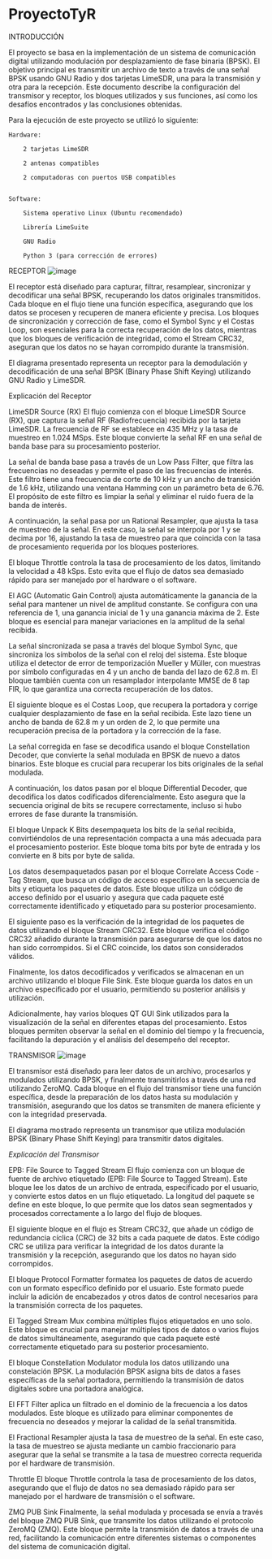 # ProyectoTyR

INTRODUCCIÓN 

El proyecto se basa en la implementación de un sistema de comunicación digital utilizando modulación por desplazamiento de fase binaria (BPSK). El objetivo principal es transmitir un archivo de texto a través de una señal BPSK usando GNU Radio y dos tarjetas LimeSDR, una para la transmisión y otra para la recepción. Este documento describe la configuración del transmisor y receptor, los bloques utilizados y sus funciones, así como los desafíos encontrados y las conclusiones obtenidas.  

Para la ejecución de este proyecto se utilizó lo siguiente:  


    Hardware: 

        2 tarjetas LimeSDR 

        2 antenas compatibles 

        2 computadoras con puertos USB compatibles 

 
    Software: 

        Sistema operativo Linux (Ubuntu recomendado) 

        Librería LimeSuite 

        GNU Radio 

        Python 3 (para corrección de errores) 

         

RECEPTOR
![image](https://github.com/luisferhz99/ProyectoTyR/assets/31906680/65019a17-5361-4f68-aded-8313e93a76a0)

El receptor está diseñado para capturar, filtrar, resamplear, sincronizar y decodificar una señal BPSK, recuperando los datos originales transmitidos. Cada bloque en el flujo tiene una función específica, asegurando que los datos se procesen y recuperen de manera eficiente y precisa. Los bloques de sincronización y corrección de fase, como el Symbol Sync y el Costas Loop, son esenciales para la correcta recuperación de los datos, mientras que los bloques de verificación de integridad, como el Stream CRC32, aseguran que los datos no se hayan corrompido durante la transmisión. 

El diagrama presentado representa un receptor para la demodulación y decodificación de una señal BPSK (Binary Phase Shift Keying) utilizando GNU Radio y LimeSDR.


Explicación del Receptor 

LimeSDR Source (RX) El flujo comienza con el bloque LimeSDR Source (RX), que captura la señal RF (Radiofrecuencia) recibida por la tarjeta LimeSDR. La frecuencia de RF se establece en 435 MHz y la tasa de muestreo en 1.024 MSps. Este bloque convierte la señal RF en una señal de banda base para su procesamiento posterior. 

La señal de banda base pasa a través de un Low Pass Filter, que filtra las frecuencias no deseadas y permite el paso de las frecuencias de interés. Este filtro tiene una frecuencia de corte de 10 kHz y un ancho de transición de 1.6 kHz, utilizando una ventana Hamming con un parámetro beta de 6.76. El propósito de este filtro es limpiar la señal y eliminar el ruido fuera de la banda de interés. 

A continuación, la señal pasa por un Rational Resampler, que ajusta la tasa de muestreo de la señal. En este caso, la señal se interpola por 1 y se decima por 16, ajustando la tasa de muestreo para que coincida con la tasa de procesamiento requerida por los bloques posteriores. 

El bloque Throttle controla la tasa de procesamiento de los datos, limitando la velocidad a 48 kSps. Esto evita que el flujo de datos sea demasiado rápido para ser manejado por el hardware o el software. 

El AGC (Automatic Gain Control) ajusta automáticamente la ganancia de la señal para mantener un nivel de amplitud constante. Se configura con una referencia de 1, una ganancia inicial de 1 y una ganancia máxima de 2. Este bloque es esencial para manejar variaciones en la amplitud de la señal recibida. 

La señal sincronizada se pasa a través del bloque Symbol Sync, que sincroniza los símbolos de la señal con el reloj del sistema. Este bloque utiliza el detector de error de temporización Mueller y Müller, con muestras por símbolo configuradas en 4 y un ancho de banda del lazo de 62.8 m. El bloque también cuenta con un resamplador interpolante MMSE de 8 tap FIR, lo que garantiza una correcta recuperación de los datos. 

El siguiente bloque es el Costas Loop, que recupera la portadora y corrige cualquier desplazamiento de fase en la señal recibida. Este lazo tiene un ancho de banda de 62.8 m y un orden de 2, lo que permite una recuperación precisa de la portadora y la corrección de la fase. 

La señal corregida en fase se decodifica usando el bloque Constellation Decoder, que convierte la señal modulada en BPSK de nuevo a datos binarios. Este bloque es crucial para recuperar los bits originales de la señal modulada. 

A continuación, los datos pasan por el bloque Differential Decoder, que decodifica los datos codificados diferencialmente. Esto asegura que la secuencia original de bits se recupere correctamente, incluso si hubo errores de fase durante la transmisión. 

El bloque Unpack K Bits desempaqueta los bits de la señal recibida, convirtiéndolos de una representación compacta a una más adecuada para el procesamiento posterior. Este bloque toma bits por byte de entrada y los convierte en 8 bits por byte de salida. 

Los datos desempaquetados pasan por el bloque Correlate Access Code - Tag Stream, que busca un código de acceso específico en la secuencia de bits y etiqueta los paquetes de datos. Este bloque utiliza un código de acceso definido por el usuario y asegura que cada paquete esté correctamente identificado y etiquetado para su posterior procesamiento. 

El siguiente paso es la verificación de la integridad de los paquetes de datos utilizando el bloque Stream CRC32. Este bloque verifica el código CRC32 añadido durante la transmisión para asegurarse de que los datos no han sido corrompidos. Si el CRC coincide, los datos son considerados válidos. 

Finalmente, los datos decodificados y verificados se almacenan en un archivo utilizando el bloque File Sink. Este bloque guarda los datos en un archivo especificado por el usuario, permitiendo su posterior análisis y utilización. 

Adicionalmente, hay varios bloques QT GUI Sink utilizados para la visualización de la señal en diferentes etapas del procesamiento. Estos bloques permiten observar la señal en el dominio del tiempo y la frecuencia, facilitando la depuración y el análisis del desempeño del receptor. 



TRANSMISOR 
![image](https://github.com/luisferhz99/ProyectoTyR/assets/31906680/002b30e2-b797-4a28-9c7a-cb0b8a7595be)

El transmisor está diseñado para leer datos de un archivo, procesarlos y modulados utilizando BPSK, y finalmente transmitirlos a través de una red utilizando ZeroMQ. Cada bloque en el flujo del transmisor tiene una función específica, desde la preparación de los datos hasta su modulación y transmisión, asegurando que los datos se transmiten de manera eficiente y con la integridad preservada. 

El diagrama mostrado representa un transmisor que utiliza modulación BPSK (Binary Phase Shift Keying) para transmitir datos digitales. 

*Explicación del Transmisor*

EPB: File Source to Tagged Stream El flujo comienza con un bloque de fuente de archivo etiquetado (EPB: File Source to Tagged Stream). Este bloque lee los datos de un archivo de entrada, especificado por el usuario, y convierte estos datos en un flujo etiquetado. La longitud del paquete se define en este bloque, lo que permite que los datos sean segmentados y procesados correctamente a lo largo del flujo de bloques. 

El siguiente bloque en el flujo es Stream CRC32, que añade un código de redundancia cíclica (CRC) de 32 bits a cada paquete de datos. Este código CRC se utiliza para verificar la integridad de los datos durante la transmisión y la recepción, asegurando que los datos no hayan sido corrompidos. 

El bloque Protocol Formatter formatea los paquetes de datos de acuerdo con un formato específico definido por el usuario. Este formato puede incluir la adición de encabezados y otros datos de control necesarios para la transmisión correcta de los paquetes. 

El Tagged Stream Mux combina múltiples flujos etiquetados en uno solo. Este bloque es crucial para manejar múltiples tipos de datos o varios flujos de datos simultáneamente, asegurando que cada paquete esté correctamente etiquetado para su posterior procesamiento. 

El bloque Constellation Modulator modula los datos utilizando una constelación BPSK. La modulación BPSK asigna bits de datos a fases específicas de la señal portadora, permitiendo la transmisión de datos digitales sobre una portadora analógica. 

El FFT Filter aplica un filtrado en el dominio de la frecuencia a los datos modulados. Este bloque es utilizado para eliminar componentes de frecuencia no deseados y mejorar la calidad de la señal transmitida. 

El Fractional Resampler ajusta la tasa de muestreo de la señal. En este caso, la tasa de muestreo se ajusta mediante un cambio fraccionario para asegurar que la señal se transmite a la tasa de muestreo correcta requerida por el hardware de transmisión. 

Throttle El bloque Throttle controla la tasa de procesamiento de los datos, asegurando que el flujo de datos no sea demasiado rápido para ser manejado por el hardware de transmisión o el software. 

ZMQ PUB Sink Finalmente, la señal modulada y procesada se envía a través del bloque ZMQ PUB Sink, que transmite los datos utilizando el protocolo ZeroMQ (ZMQ). Este bloque permite la transmisión de datos a través de una red, facilitando la comunicación entre diferentes sistemas o componentes del sistema de comunicación digital. 

 

